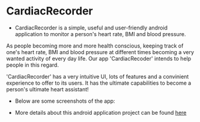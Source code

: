 # CardiacRecorder

* CardiacRecorder is a simple, useful and user-friendly android application to monitor a person's heart rate, BMI and blood pressure.

As people becoming more and more health conscious, keeping track of one's heart rate, BMI and blood pressure at different times becoming a very wanted activity of every day life. Our app 'CardiacRecoder' intends to help people in this regard.

'CardiacRecorder' has a very intuitive UI, lots of features and a convinient experience to offer to its users. It has the ultimate capabilities to become a person's ultimate heart assistant!

* Below are some screenshots of the app:

* More details about this android application project can be found <a href="https://github.com/abrarhasan3/CardiacRecorder/wiki">here</a>
